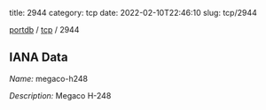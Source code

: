 title: 2944
category: tcp
date: 2022-02-10T22:46:10
slug: tcp/2944

[portdb](/) / [tcp](/category/tcp.html) / 2944


## IANA Data

_Name:_ megaco-h248

_Description:_ Megaco H-248

